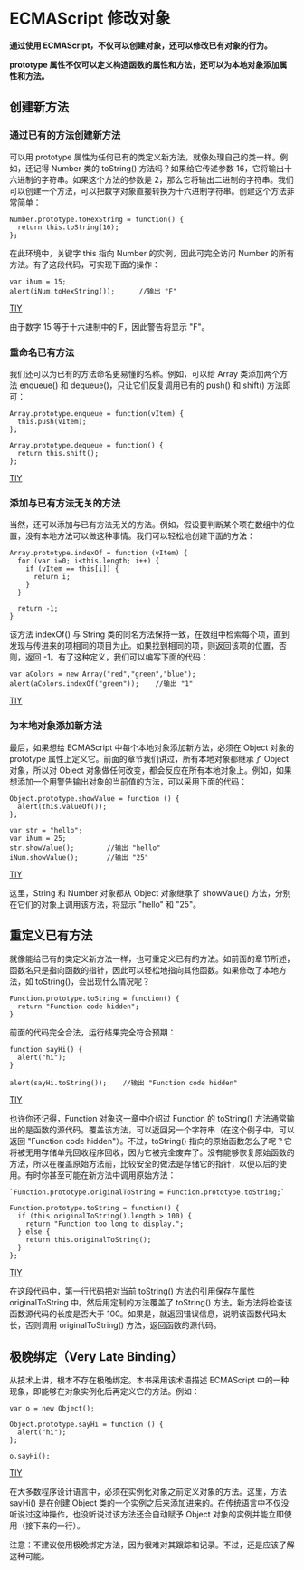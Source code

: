 
# ECMAScript 修改对象




**通过使用 ECMAScript，不仅可以创建对象，还可以修改已有对象的行为。**

**prototype 属性不仅可以定义构造函数的属性和方法，还可以为本地对象添加属性和方法。**

## 创建新方法

### 通过已有的方法创建新方法

可以用 prototype 属性为任何已有的类定义新方法，就像处理自己的类一样。例如，还记得 Number 类的 toString() 方法吗？如果给它传递参数 16，它将输出十六进制的字符串。如果这个方法的参数是 2，那么它将输出二进制的字符串。我们可以创建一个方法，可以把数字对象直接转换为十六进制字符串。创建这个方法非常简单：

```
Number.prototype.toHexString = function() {
  return this.toString(16);
};

```

在此环境中，关键字 this 指向 Number 的实例，因此可完全访问 Number 的所有方法。有了这段代码，可实现下面的操作：

```
var iNum = 15;
alert(iNum.toHexString());		//输出 "F"

```

[TIY](/tiy/t.asp?f=jseg_pro_js_object_modifying_1)

由于数字 15 等于十六进制中的 F，因此警告将显示 "F"。

### 重命名已有方法

我们还可以为已有的方法命名更易懂的名称。例如，可以给 Array 类添加两个方法 enqueue() 和 dequeue()，只让它们反复调用已有的 push() 和 shift() 方法即可：

```
Array.prototype.enqueue = function(vItem) {
  this.push(vItem);
};

Array.prototype.dequeue = function() {
  return this.shift();
};

```

[TIY](/tiy/t.asp?f=jseg_pro_js_object_modifying_2)

### 添加与已有方法无关的方法

当然，还可以添加与已有方法无关的方法。例如，假设要判断某个项在数组中的位置，没有本地方法可以做这种事情。我们可以轻松地创建下面的方法：

```
Array.prototype.indexOf = function (vItem) {
  for (var i=0; i<this.length; i++) {
    if (vItem == this[i]) {
	  return i;
	}
  }

  return -1;
}

```

该方法 indexOf() 与 String 类的同名方法保持一致，在数组中检索每个项，直到发现与传进来的项相同的项目为止。如果找到相同的项，则返回该项的位置，否则，返回 -1。有了这种定义，我们可以编写下面的代码：

```
var aColors = new Array("red","green","blue");
alert(aColors.indexOf("green"));	//输出 "1"

```

[TIY](/tiy/t.asp?f=jseg_pro_js_object_modifying_3)

### 为本地对象添加新方法

最后，如果想给 ECMAScript 中每个本地对象添加新方法，必须在 Object 对象的 prototype 属性上定义它。前面的章节我们讲过，所有本地对象都继承了 Object 对象，所以对 Object 对象做任何改变，都会反应在所有本地对象上。例如，如果想添加一个用警告输出对象的当前值的方法，可以采用下面的代码：

```
Object.prototype.showValue = function () {
  alert(this.valueOf());
};

var str = "hello";
var iNum = 25;
str.showValue();		//输出 "hello"
iNum.showValue();		//输出 "25"

```

[TIY](/tiy/t.asp?f=jseg_pro_js_object_modifying_4)

这里，String 和 Number 对象都从 Object 对象继承了 showValue() 方法，分别在它们的对象上调用该方法，将显示 "hello" 和 "25"。

## 重定义已有方法

就像能给已有的类定义新方法一样，也可重定义已有的方法。如前面的章节所述，函数名只是指向函数的指针，因此可以轻松地指向其他函数。如果修改了本地方法，如 toString()，会出现什么情况呢？

```
Function.prototype.toString = function() {
  return "Function code hidden";
}

```

前面的代码完全合法，运行结果完全符合预期：

```
function sayHi() {
  alert("hi");
}

alert(sayHi.toString());	//输出 "Function code hidden"

```

[TIY](/tiy/t.asp?f=jseg_pro_js_object_modifying_5)

也许你还记得，Function 对象这一章中介绍过 Function 的 toString() 方法通常输出的是函数的源代码。覆盖该方法，可以返回另一个字符串（在这个例子中，可以返回 "Function code hidden"）。不过，toString() 指向的原始函数怎么了呢？它将被无用存储单元回收程序回收，因为它被完全废弃了。没有能够恢复原始函数的方法，所以在覆盖原始方法前，比较安全的做法是存储它的指针，以便以后的使用。有时你甚至可能在新方法中调用原始方法：

```
`Function.prototype.originalToString = Function.prototype.toString;`

Function.prototype.toString = function() {
  if (this.originalToString().length > 100) {
    return "Function too long to display.";
  } else {
    return this.originalToString();
  }
};

```

[TIY](/tiy/t.asp?f=jseg_pro_js_object_modifying_6)

在这段代码中，第一行代码把对当前 toString() 方法的引用保存在属性 originalToString 中。然后用定制的方法覆盖了 toString() 方法。新方法将检查该函数源代码的长度是否大于 100。如果是，就返回错误信息，说明该函数代码太长，否则调用 originalToString() 方法，返回函数的源代码。

## 极晚绑定（Very Late Binding）

从技术上讲，根本不存在极晚绑定。本书采用该术语描述 ECMAScript 中的一种现象，即能够在对象实例化后再定义它的方法。例如：

```
var o = new Object();

Object.prototype.sayHi = function () {
  alert("hi");
};

o.sayHi();

```

[TIY](/tiy/t.asp?f=jseg_pro_js_object_modifying_7)

在大多数程序设计语言中，必须在实例化对象之前定义对象的方法。这里，方法 sayHi() 是在创建 Object 类的一个实例之后来添加进来的。在传统语言中不仅没听说过这种操作，也没听说过该方法还会自动赋予 Object 对象的实例并能立即使用（接下来的一行）。

注意：不建议使用极晚绑定方法，因为很难对其跟踪和记录。不过，还是应该了解这种可能。




